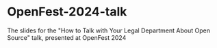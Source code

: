 # OpenFest-2024-talk
The slides for the "How to Talk with Your Legal Department About Open Source" talk, presented at OpenFest 2024
